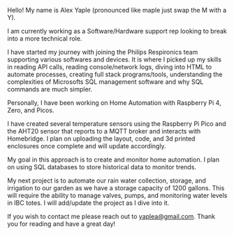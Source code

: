 Hello! My name is Alex Yaple (pronounced like maple just swap the M with a Y). 

I am currently working as a Software/Hardware support rep looking to break into a more technical role. 

I have started my journey with joining the Philips Respironics team supporting various softwares and devices. It is where I picked up my skills in reading API calls,
reading console/network logs, diving into HTML to automate processes, creating full stack programs/tools, understanding the complexities of Microsofts SQL management
software and why SQL commands are much simpler. 

Personally, I have been working on Home Automation with Raspberry Pi 4, Zero, and Picos. 

I have created several temperature sensors using the Raspberry Pi Pico and the AHT20 sensor that reports to a MQTT broker and interacts with Homebridge. I plan on 
uploading the layout, code, and 3d printed enclosures once complete and will update accordingly. 

My goal in this approach is to create and monitor home automation. I plan on using SQL databases to store historical data to monitor trends. 

My next project is to automate our rain water collection, storage, and irrigation to our garden as we have a storage capacity of 1200 gallons. This will require the
ability to manage valves, pumps, and monitoring water levels in IBC totes. I will add/update the project as I dive into it. 

If you wish to contact me please reach out to yaplea@gmail.com.
Thank you for reading and have a great day! 
